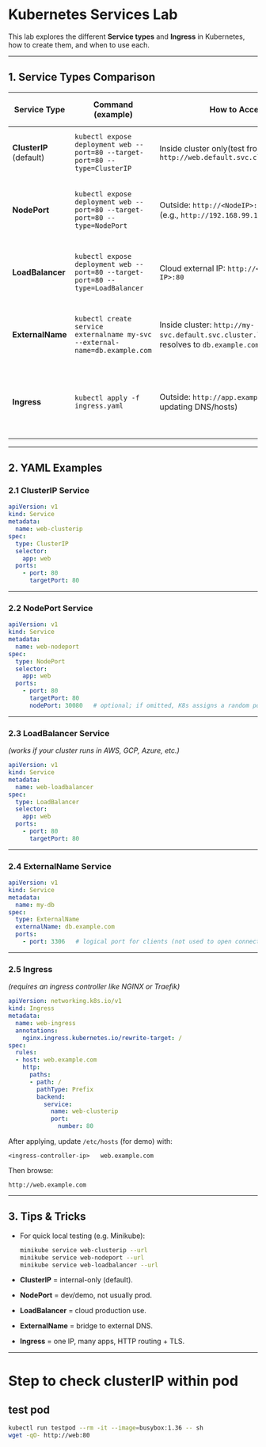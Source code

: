 # Kubernetes Services Lab

This lab explores the different **Service types** and **Ingress** in Kubernetes, how to create them, and when to use each.

---

## 1. Service Types Comparison

| Service Type | Command (example) | How to Access | When to Use (Real-world Scenario) |
|--------------|------------------|---------------|-----------------------------------|
| **ClusterIP** (default) | ```kubectl expose deployment web --port=80 --target-port=80 --type=ClusterIP``` | Inside cluster only(test from pods): `http://web.default.svc.cluster.local:80` | Backend APIs, databases, or any **internal-only service**. |
| **NodePort** | ```kubectl expose deployment web --port=80 --target-port=80 --type=NodePort``` | Outside: `http://<NodeIP>:<NodePort>` (e.g., `http://192.168.99.100:30080`) | For **testing/demo** or when node IPs are reachable. Rarely prod. |
| **LoadBalancer** | ```kubectl expose deployment web --port=80 --target-port=80 --type=LoadBalancer``` | Cloud external IP: `http://<EXTERNAL-IP>:80` | Public-facing apps in **cloud providers** (AWS ELB, Azure LB, GCP LB). |
| **ExternalName** | ```kubectl create service externalname my-svc --external-name=db.example.com``` | Inside cluster: `http://my-svc.default.svc.cluster.local` → resolves to `db.example.com` | For connecting in-cluster apps to **external services**. |
| **Ingress** | ```kubectl apply -f ingress.yaml``` | Outside: `http://app.example.com` (after updating DNS/hosts) | For **routing multiple apps** behind a single IP/hostname with TLS termination. |

---

## 2. YAML Examples

### 2.1 ClusterIP Service
```yaml
apiVersion: v1
kind: Service
metadata:
  name: web-clusterip
spec:
  type: ClusterIP
  selector:
    app: web
  ports:
    - port: 80
      targetPort: 80
```

---

### 2.2 NodePort Service
```yaml
apiVersion: v1
kind: Service
metadata:
  name: web-nodeport
spec:
  type: NodePort
  selector:
    app: web
  ports:
    - port: 80
      targetPort: 80
      nodePort: 30080   # optional; if omitted, K8s assigns a random port (30000–32767)
```

---

### 2.3 LoadBalancer Service
*(works if your cluster runs in AWS, GCP, Azure, etc.)*
```yaml
apiVersion: v1
kind: Service
metadata:
  name: web-loadbalancer
spec:
  type: LoadBalancer
  selector:
    app: web
  ports:
    - port: 80
      targetPort: 80
```

---

### 2.4 ExternalName Service
```yaml
apiVersion: v1
kind: Service
metadata:
  name: my-db
spec:
  type: ExternalName
  externalName: db.example.com
  ports:
    - port: 3306   # logical port for clients (not used to open connections directly)
```

---

### 2.5 Ingress
*(requires an ingress controller like NGINX or Traefik)*  
```yaml
apiVersion: networking.k8s.io/v1
kind: Ingress
metadata:
  name: web-ingress
  annotations:
    nginx.ingress.kubernetes.io/rewrite-target: /
spec:
  rules:
  - host: web.example.com
    http:
      paths:
      - path: /
        pathType: Prefix
        backend:
          service:
            name: web-clusterip
            port:
              number: 80
```

After applying, update `/etc/hosts` (for demo) with:
```
<ingress-controller-ip>   web.example.com
```

Then browse:
```
http://web.example.com
```

---

## 3. Tips & Tricks

- For quick local testing (e.g. Minikube):
  ```bash
  minikube service web-clusterip --url
  minikube service web-nodeport --url
  minikube service web-loadbalancer --url
  ```

- **ClusterIP** = internal-only (default).  
- **NodePort** = dev/demo, not usually prod.  
- **LoadBalancer** = cloud production use.  
- **ExternalName** = bridge to external DNS.  
- **Ingress** = one IP, many apps, HTTP routing + TLS.  

---
# Step to check clusterIP within pod
## test pod
```bash
kubectl run testpod --rm -it --image=busybox:1.36 -- sh
wget -qO- http://web:80
 ```

